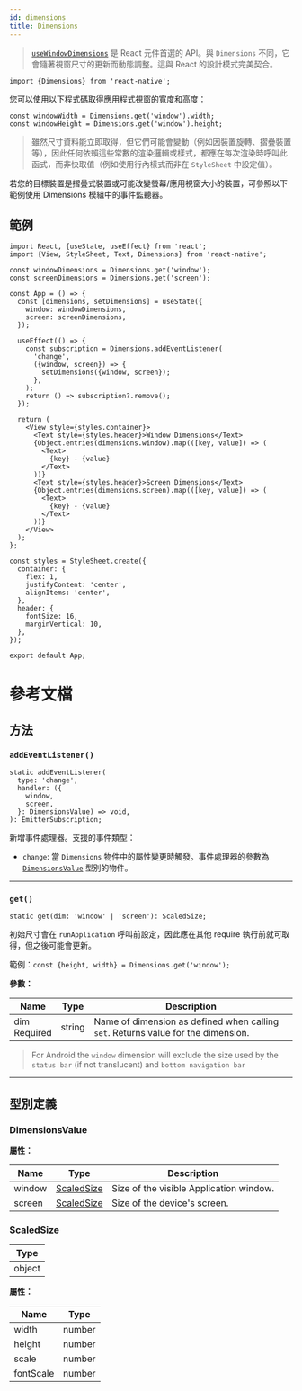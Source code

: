 ```yaml
---
id: dimensions
title: Dimensions
---
```


> [`useWindowDimensions`](usewindowdimensions) 是 React 元件首選的 API。與 `Dimensions` 不同，它會隨著視窗尺寸的更新而動態調整。這與 React 的設計模式完美契合。

```tsx
import {Dimensions} from 'react-native';
```

您可以使用以下程式碼取得應用程式視窗的寬度和高度：

```tsx
const windowWidth = Dimensions.get('window').width;
const windowHeight = Dimensions.get('window').height;
```

> 雖然尺寸資料能立即取得，但它們可能會變動（例如因裝置旋轉、摺疊裝置等），因此任何依賴這些常數的渲染邏輯或樣式，都應在每次渲染時呼叫此函式，而非快取值（例如使用行內樣式而非在 `StyleSheet` 中設定值）。

若您的目標裝置是摺疊式裝置或可能改變螢幕/應用視窗大小的裝置，可參照以下範例使用 Dimensions 模組中的事件監聽器。

## 範例

```SnackPlayer name=Dimensions
import React, {useState, useEffect} from 'react';
import {View, StyleSheet, Text, Dimensions} from 'react-native';

const windowDimensions = Dimensions.get('window');
const screenDimensions = Dimensions.get('screen');

const App = () => {
  const [dimensions, setDimensions] = useState({
    window: windowDimensions,
    screen: screenDimensions,
  });

  useEffect(() => {
    const subscription = Dimensions.addEventListener(
      'change',
      ({window, screen}) => {
        setDimensions({window, screen});
      },
    );
    return () => subscription?.remove();
  });

  return (
    <View style={styles.container}>
      <Text style={styles.header}>Window Dimensions</Text>
      {Object.entries(dimensions.window).map(([key, value]) => (
        <Text>
          {key} - {value}
        </Text>
      ))}
      <Text style={styles.header}>Screen Dimensions</Text>
      {Object.entries(dimensions.screen).map(([key, value]) => (
        <Text>
          {key} - {value}
        </Text>
      ))}
    </View>
  );
};

const styles = StyleSheet.create({
  container: {
    flex: 1,
    justifyContent: 'center',
    alignItems: 'center',
  },
  header: {
    fontSize: 16,
    marginVertical: 10,
  },
});

export default App;
```

# 參考文檔

## 方法

### `addEventListener()`

```tsx
static addEventListener(
  type: 'change',
  handler: ({
    window,
    screen,
  }: DimensionsValue) => void,
): EmitterSubscription;
```

新增事件處理器。支援的事件類型：

- `change`: 當 `Dimensions` 物件中的屬性變更時觸發。事件處理器的參數為 [`DimensionsValue`](#dimensionsvalue) 型別的物件。

---

### `get()`

```tsx
static get(dim: 'window' | 'screen'): ScaledSize;
```

初始尺寸會在 `runApplication` 呼叫前設定，因此應在其他 require 執行前就可取得，但之後可能會更新。

範例：`const {height, width} = Dimensions.get('window');`

**參數：**

| Name                                                               | Type   | Description                                                                       |
| ------------------------------------------------------------------ | ------ | --------------------------------------------------------------------------------- |
| dim <div className="label basic required two-lines">Required</div> | string | Name of dimension as defined when calling `set`. Returns value for the dimension. |

> For Android the `window` dimension will exclude the size used by the `status bar` (if not translucent) and `bottom navigation bar`

---

## 型別定義

### DimensionsValue

**屬性：**

| Name   | Type                                | Description                             |
| ------ | ----------------------------------- | --------------------------------------- |
| window | [ScaledSize](dimensions#scaledsize) | Size of the visible Application window. |
| screen | [ScaledSize](dimensions#scaledsize) | Size of the device's screen.            |

### ScaledSize

| Type   |
| ------ |
| object |

**屬性：**

| Name      | Type   |
| --------- | ------ |
| width     | number |
| height    | number |
| scale     | number |
| fontScale | number |